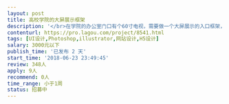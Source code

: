 ```yaml
---                
layout: post       
title: 高校学院的大屏展示框架           
description: '</br>在学院的办公室门口有个60寸电视，需要做一个大屏展示的入口框架，将学院已有的内容进行导航和播放，包括PPT（可做成网页）、视频、已有的可进行大屏展示的网站。</br></br>要求实现：</br>大屏展示入口导航页面，有动画效果、基于学院的风格元素设计；</br>导航页面的各模块（比如医学类、法律类等）有动画和点击效果，可以链接到新的页面（其他链接内容有我方提供）。</br>'     
contenturl: https://pro.lagou.com/project/8541.html      
tags: [UI设计,Photoshop,illustrator,网站设计,H5设计]            
salary: 3000元以下          
publish_time: '已发布 2 天'         
start_time: '2018-06-23 23:49:45'           
review: 348人                   
apply: 9人                   
recommend: 0人                   
time_range: 小于1周              
status: 招募中                  
---                 
```

